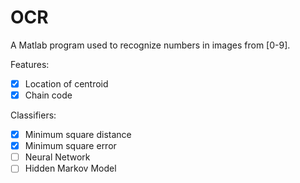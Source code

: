 # OCR

A Matlab program used to recognize numbers in images from [0-9]. 


Features:
- [x] Location of centroid
- [x] Chain code

Classifiers:
- [x] Minimum square distance
- [x] Minimum square error
- [ ] Neural Network
- [ ] Hidden Markov Model
